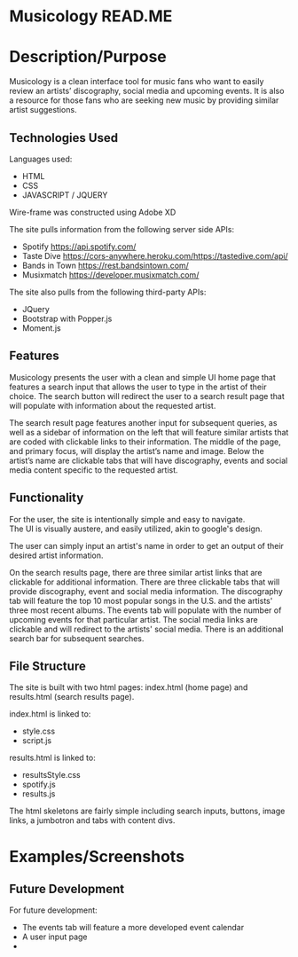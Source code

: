
# Musicology READ.ME

# Description/Purpose

Musicology is a clean interface tool for music fans who want to easily review an artists’ discography, social media and upcoming events.  It is also a resource for those fans who are seeking new music by providing similar artist suggestions.


## Technologies Used

Languages used: 
- HTML
- CSS
- JAVASCRIPT / JQUERY

Wire-frame was constructed using Adobe XD

The site pulls information from the following server side APIs:
- Spotify 
   https://api.spotify.com/
- Taste Dive 
    https://cors-anywhere.heroku.com/https://tastedive.com/api/ 
- Bands in Town 
   https://rest.bandsintown.com/
- Musixmatch 
   https://developer.musixmatch.com/

The site also pulls from the following third-party APIs:
- JQuery
- Bootstrap with Popper.js
- Moment.js

## Features

Musicology presents the user with a clean and simple UI home page that features a search input that allows the user to type in the artist of their choice.  The search button will redirect the user to a search result page that will populate with information about the requested artist.

The search result page features another input for subsequent queries, as well as a sidebar of information on the left that will feature similar artists that are coded with clickable links to their information.  The middle of the page, and primary focus, will display the artist’s name and image.  Below the artist’s name are clickable tabs that will have discography, events and social media content specific to the requested artist.


## Functionality

For the user, the site is intentionally simple and easy to navigate.  
The UI is visually austere, and easily utilized, akin to google's design. 

The user can simply input an artist's name in order to get an output of their desired artist information.

On the search results page, there are three similar artist links that are clickable for additional information.  There are three clickable tabs that will provide discography, event and social media information.  The discography tab will feature the top 10 most popular songs in the U.S. and the artists' three most recent albums.  The events tab will populate with the number of upcoming events for that particular artist.  The social media links are clickable and will redirect to the artists' social media.  There is an additional search bar for subsequent searches.



## File Structure

The site is built with two html pages: index.html (home page) and results.html (search results page).  

index.html is linked to: 
-  style.css
-  script.js

results.html is linked to: 
-  resultsStyle.css 
-  spotify.js 
-  results.js


The html skeletons are fairly simple including search inputs, buttons, image links, a jumbotron and tabs with content divs.


# Examples/Screenshots

## Future Development

For future development:
- The events tab will feature a more developed event calendar
- A user input page
- 